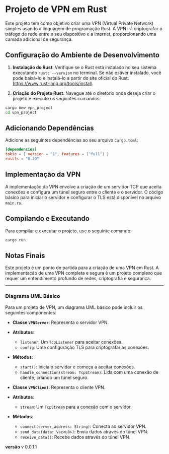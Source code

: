 # Projeto de VPN em Rust

Este projeto tem como objetivo criar uma VPN (Virtual Private Network) simples usando a linguagem de programação Rust. A VPN irá criptografar o tráfego de rede entre o seu dispositivo e a internet, proporcionando uma camada adicional de segurança.

## Configuração do Ambiente de Desenvolvimento

1. **Instalação do Rust**: Verifique se o Rust está instalado no seu sistema executando `rustc --version` no terminal. Se não estiver instalado, você pode baixá-lo e instalá-lo a partir do site oficial do Rust: https://www.rust-lang.org/tools/install.

2. **Criação do Projeto Rust**: Navegue até o diretório onde deseja criar o projeto e execute os seguintes comandos:

```bash
cargo new vpn_project
cd vpn_project
```

## Adicionando Dependências

Adicione as seguintes dependências ao seu arquivo `Cargo.toml`:

```toml
[dependencies]
tokio = { version = "1", features = ["full"] }
rustls = "0.20"
```

## Implementação da VPN

A implementação da VPN envolve a criação de um servidor TCP que aceita conexões e configura um túnel seguro entre o cliente e o servidor. O código básico para iniciar o servidor e configurar o TLS está disponível no arquivo `main.rs`.

## Compilando e Executando

Para compilar e executar o projeto, use o seguinte comando:

```bash
cargo run
```

## Notas Finais

Este projeto é um ponto de partida para a criação de uma VPN em Rust. A implementação de uma VPN completa e segura é um projeto complexo que requer um entendimento profundo de redes, criptografia e segurança.

---

### Diagrama UML Básico

Para um projeto de VPN, um diagrama UML básico pode incluir os seguintes componentes:

- **Classe `VPNServer`**: Representa o servidor VPN.
 - **Atributos**:
    - `listener`: Um `TcpListener` para aceitar conexões.
    - `config`: Uma configuração TLS para criptografar as conexões.
 - **Métodos**:
    - `start()`: Inicia o servidor e começa a aceitar conexões.
    - `handle_connection(stream: TcpStream)`: Lida com uma conexão de cliente, criando um túnel seguro.

- **Classe `VPNClient`**: Representa o cliente VPN.
 - **Atributos**:
    - `stream`: Um `TcpStream` para a conexão com o servidor.
 - **Métodos**:
    - `connect(server_address: String)`: Conecta ao servidor VPN.
    - `send_data(data: Vec<u8>)`: Envia dados através do túnel VPN.
    - `receive_data()`: Recebe dados através do túnel VPN.

**versão**
v 0.0.1.1
